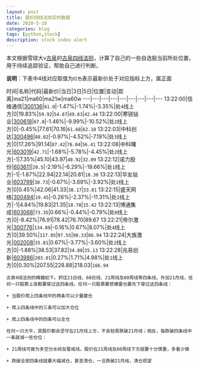 ```yaml
---
layout: post
title: 股价四线法则实时数据
date: 2020-5-10
categories: blog
tags: [python,stock]
description: stock index alert
---
```



本文根据雪球大v[古泉](https://xueqiu.com/u/7148646888)的[古泉四线法则](https://xueqiu.com/7148646888/130498192)，计算了自己的一些自选股当前所处位置，用于持续追踪验证，帮助自己进行判断。

**说明**：下表中4线对应取值为`红色`表示最新价处于对应指标上方，属正面

时间|名称|代码|最新价|当日|3日|5日|位置|变动|距离|ma21|ma60|ma21w|ma60w
---|---|---|---|---|---|---|---|---
13:22:00|信维通信|[300136](https://xueqiu.com/S/SZ300136)|`61.0`|-1.47%|-1.74%|-3.35%|处`4`线上方|0|19.83%|`59.92`|`54.87`|`49.63`|`42.44`
13:22:00|寒锐钴业|[300618](https://xueqiu.com/S/SZ300618)|`67.0`|-1.46%|-9.99%|-10.52%|处`2`线上方|0|-0.45%|77.61|70.16|`61.68`|`62.18`
13:22:03|中科创达|[300496](https://xueqiu.com/S/SZ300496)|`88.02`|-0.97%|-4.52%|-7.19%|处`3`线上方|0|17.26%|91.14|`87.42`|`76.04`|`56.41`
13:22:08|中科曙光|[603019](https://xueqiu.com/S/SH603019)|`42.71`|-1.68%|-5.78%|-4.45%|处`2`线上方|-1|7.35%|45.10|43.97|`40.92`|`32.09`
13:22:12|诺力股份|[603611](https://xueqiu.com/S/SH603611)|`20.5`|-2.19%|-6.29%|-19.66%|处`1`线上方|-1|-1.87%|22.94|22.14|20.81|`18.30`
13:22:13|华友钴业|[603799](https://xueqiu.com/S/SH603799)|`38.73`|-0.67%|-3.69%|-3.92%|处`2`线上方|0|0.45%|42.06|41.33|`38.17`|`33.81`
13:22:15|盛天网络|[300494](https://xueqiu.com/S/SZ300494)|`19.45`|-0.26%|-2.37%|-11.31%|处`2`线上方|-1|4.84%|19.83|21.35|`18.70`|`15.42`
13:22:13|博通集成|[603068](https://xueqiu.com/S/SH603068)|`73.35`|0.66%|-0.44%|-0.79%|处`0`线上方|0|-8.42%|76.91|78.42|76.70|89.67
13:22:21|帝尔激光|[300776](https://xueqiu.com/S/SZ300776)|`134.89`|-0.16%|0.67%|8.07%|处`4`线上方|0|39.50%|`117.05`|`97.55`|`90.33`|`86.94`
13:22:24|大族激光|[002008](https://xueqiu.com/S/SZ002008)|`35.81`|0.67%|-3.77%|-3.60%|处`2`线上方|0|-1.88%|38.53|37.82|`34.80`|`35.13`
13:22:28|兆易创新|[603986](https://xueqiu.com/S/SH603986)|`203.01`|0.27%|1.71%|4.98%|处`1`线上方|0|0.30%|207.55|228.88|218.03|`166.94`

```
古泉4线法则的精髓如下。抓住21日线、60日线、21周线及60周线等四条线，外加21月线，任何一只股票上涨都要穿过这四条线，任何一只股票要想爆雷也要先下穿过这四条线：

+ 当股价爬上四条线中的两条可以少量建仓

+ 爬上四条线中的三条可以加大仓位

+ 爬上四条线中的四条可以全仓

任何一只大牛，其股价都会坚守在21月线上方，不会轻易跌破21月线；相反，每跌破四条线中一条就减一些仓位：

+ 21周线可做为多空分水岭及警戒线，股价在21周线及60周线下方就要十分慎重，多看少做

+ 跌破全部四条线就要大幅减仓，甚至清仓，一旦跌破21月线，清仓观望
```